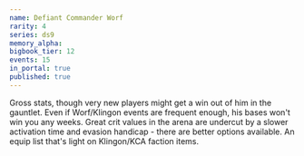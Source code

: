 ```yaml
---
name: Defiant Commander Worf
rarity: 4
series: ds9
memory_alpha:
bigbook_tier: 12
events: 15
in_portal: true
published: true
---
```


Gross stats, though very new players might get a win out of him in the gauntlet. Even if Worf/Klingon events are frequent enough, his bases won't win you any weeks. Great crit values in the arena are undercut by a slower activation time and evasion handicap - there are better options available. An equip list that's light on Klingon/KCA faction items.
